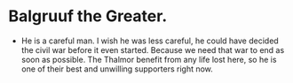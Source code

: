 # Balgruuf the Greater.
- He is a careful man. I wish he was less careful, he could have decided the civil war before it even started. Because we need that war to end as soon as possible. The Thalmor benefit from any life lost here, so he is one of their best and unwilling supporters right now.
